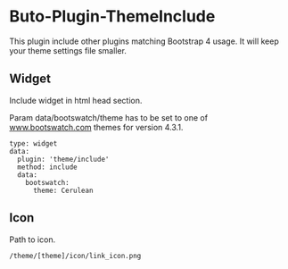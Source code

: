 # Buto-Plugin-ThemeInclude

This plugin include other plugins matching Bootstrap 4 usage. It will keep your theme settings file smaller.


## Widget

Include widget in html head section.


Param data/bootswatch/theme has to be set to one of www.bootswatch.com themes for version 4.3.1.
```
type: widget
data:
  plugin: 'theme/include'
  method: include
  data:
    bootswatch:
      theme: Cerulean
```

## Icon

Path to icon.

```
/theme/[theme]/icon/link_icon.png
```
